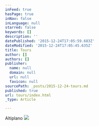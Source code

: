 ```yaml
---
inFeed: true
hasPage: true
inNav: false
inLanguage: null
starred: false
keywords: []
description: ''
datePublished: '2015-12-24T17:05:59.683Z'
dateModified: '2015-12-24T17:05:45.635Z'
title: Tours
author: []
authors: []
publisher:
  name: null
  domain: null
  url: null
  favicon: null
sourcePath: _posts/2015-12-24-tours.md
published: true
url: tours/index.html
_type: Article

---
```

Altiplano
![](https://the-grid-user-content.s3-us-west-2.amazonaws.com/872fcb62-155c-4509-9d2a-37b61937688a.JPG)